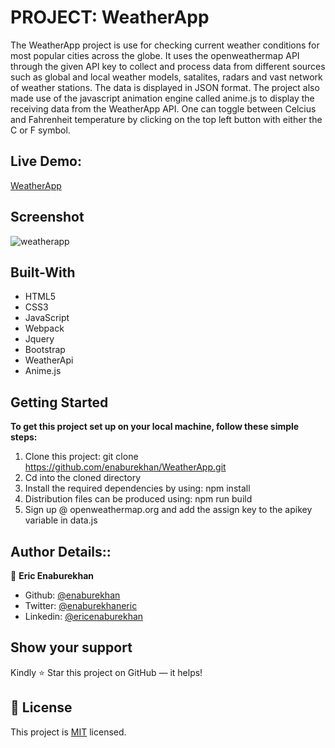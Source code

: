 # PROJECT: WeatherApp

The WeatherApp project is use for checking current weather conditions for most popular cities across the globe. It uses the openweathermap API through the given API key to collect and process data from different sources such as global and local weather models, satalites, radars and vast network of weather stations. The data is displayed in JSON format. The project also made use of the javascript animation engine called anime.js to display the receiving data from the WeatherApp API.
One can toggle between Celcius and Fahrenheit temperature by clicking on the top left button with either the C or F symbol.
 
 ## Live Demo:
[WeatherApp]()

## Screenshot
![weatherapp](https://user-images.githubusercontent.com/51296741/107104308-5093b900-6821-11eb-8c5d-7392e228bd13.png)

## Built-With

- HTML5
- CSS3
- JavaScript
- Webpack
- Jquery
- Bootstrap
- WeatherApi
- Anime.js

## Getting Started

**To get this project set up on your local machine, follow these simple steps:**

1. Clone this project: git clone https://github.com/enaburekhan/WeatherApp.git
2. Cd into the cloned directory
3. Install the required dependencies by using: npm install
4. Distribution files can be produced using: npm run build
5. Sign up @ openweathermap.org and add the assign key to the apikey variable in data.js

## Author Details::

👤 **Eric Enaburekhan**

- Github: [@enaburekhan](https://github.com/enaburekhan)
- Twitter: [@enaburekhaneric](https://twitter.com/enaburekhaneric)
- Linkedin: [@ericenaburekhan](https://www.linkedin.com/in/eric-enaburekhan-801a28100/)

## Show your support

Kindly ⭐ Star this project on GitHub — it helps!

## 📝 License

This project is [MIT](lic.url) licensed.   
